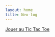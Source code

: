 ```yaml
---
layout: home
title: Neo-log
---
```


<link rel="stylesheet" href="/assets/css/style.css">

<p><a href="/tic-tac-toe.html">Jouer au Tic Tac Toe</a></p>

